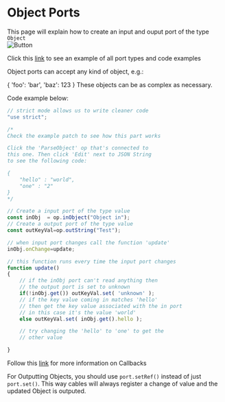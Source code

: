 # Object Ports

This page will explain how to create an input and ouput port of the type `Object`<br>
![Button](../img/creating_ports_object_port_color.png) <br>

Click this [link](https://cables.gl/ui/#/project/5b9f692e671e52e512ab3af3) to see an example of all port types and code examples

Object ports can accept any kind of object, e.g.:

{
  'foo': 'bar',
  'baz': 123
}
These objects can be as complex as necessary.

Code example below:

```javascript
// strict mode allows us to write cleaner code
"use strict";

/*
Check the example patch to see how this part works

Click the 'ParseObject' op that's connected to
this one. Then click 'Edit' next to JSON String
to see the following code:

{
    "hello" : "world",
    "one" : "2"
}
*/

// Create a input port of the type value
const inObj  = op.inObject("Object in");
// Create a output port of the type value
const outKeyVal=op.outString("Test");

// when input port changes call the function 'update'
inObj.onChange=update;

// this function runs every time the input port changes
function update()
{
    // if the inObj port can't read anything then
    // the output port is set to unknown
    if(!inObj.get()) outKeyVal.set( 'unknown' );
    // if the key value coming in matches 'hello'
    // then get the key value associated with the in port
    // in this case it's the value 'world'
    else outKeyVal.set( inObj.get().hello );

    // try changing the 'hello' to 'one' to get the
    // other value

}
```

Follow this [link](../../dev_callbacks/dev_callbacks) for more information on Callbacks


For Outputting Objects, you should use `port.setRef()` instead of just `port.set()`. This way cables will always register a change of value and the updated Object is outputed.
